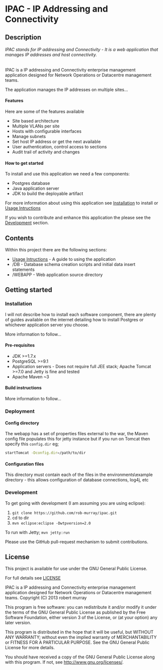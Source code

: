 IPAC - IP Addressing and Connectivity
====

Description
-------

###### IPAC stands for IP addressing and Connectivity - It is a web application that manages IP addresses and host connectivity.


IPAC is a IP addressing and Connectivity enterprise management application designed for Network Operations or Datacentre management teams.

The application manages the IP addresses on multiple sites...

#### Features

Here are some of the features available

* Site based architecture
* Multiple VLANs per site
* Hosts with configurable interfaces
* Manage subnets
* Set host IP address or get the next available
* User authentication, control access to sections
* Audit trail of activity and changes

#### How to get started

To install and use this application we need a few components:

* Postgres database
* Java application server
* JDK to build the deployable artifact

For more information about using this application see [Installation](#installation) to install or [Usage Intructions](https://github.com/rob-murray/ipac/blob/master/Usage_Instructions.md)


If you wish to contribute and enhance this application the please see the [Development](#development) section.



Contents
-------

Within this project there are the following sections:

* [Usage Intructions](https://github.com/rob-murray/ipac/blob/master/Usage_Instructions.md) - A guide to using the application
* /DB - Database schema creation scripts and initial data insert statements
* /WEBAPP - Web application source directory


Getting started
-------

### Installation

I will not describe how to install each software component, there are plenty of guides available on the internet detailing how to install Postgres or whichever application server you choose.


More information to follow...


#### Pre-requisites

* JDK >=1.7.x
* PostgreSQL >=9.1
* Application servers - Does not require full JEE stack; Apache Tomcat >=7.0 and Jetty is fine and tested
* Apache Maven ~3


#### Build instructions

More information to follow...


### Deployment

#### Config directory

The webapp has a set of properties files external to the war, the Maven config file populates this for jetty instance but if you run on Tomcat then specify this `config.dir` eg;

```bash
startTomcat -Dconfig.dir=/path/to/dir
```

#### Configuration files

This directory must contain each of the files in the environments\example directory - this allows configuration of database connections, log4j, etc


### Development


To get going with development (I am assuming you are using eclipse):

1. `git clone https://github.com/rob-murray/ipac.git`
2. cd to dir
3. `mvn eclipse:eclipse -Dwtpversion=2.0`

To run with Jetty; `mvn jetty:run`

Please use the GitHub pull-request mechanism to submit contributions.


License
-------

This project is available for use under the GNU General Public License.

For full details see [LICENSE](https://github.com/rob-murray/ipac/blob/master/LICENSE.md)

IPAC is a IP addressing and Connectivity enterprise management 
application designed for Network Operations or Datacentre management teams.
Copyright (C) 2013  robert murray

This program is free software: you can redistribute it and/or modify
it under the terms of the GNU General Public License as published by
the Free Software Foundation, either version 3 of the License, or
(at your option) any later version.

This program is distributed in the hope that it will be useful,
but WITHOUT ANY WARRANTY; without even the implied warranty of
MERCHANTABILITY or FITNESS FOR A PARTICULAR PURPOSE.  See the
GNU General Public License for more details.

You should have received a copy of the GNU General Public License
along with this program.  If not, see <http://www.gnu.org/licenses/>.

